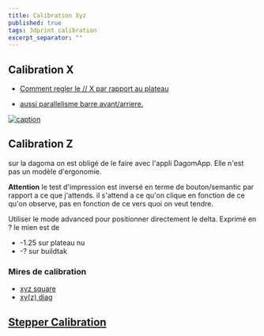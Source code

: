 ```yaml
---
title: Calibration Xyz
published: true
tags: 3dprint calibration
excerpt_separator: ""
---
```

## Calibration X
- [Comment regler le // X par rapport au plateau](https://www.lesimprimantes3d.fr/forum/topic/4517-probl%C3%A8me-parall%C3%A9lisme-axe-x-et-plateau/)

- [aussi parallelisme barre avant/arriere.](https://www.lesimprimantes3d.fr/forum/topic/1182-tuto-video-calibration-de-la-1ere-couche-pour-la-disco200-sans-capteur/)

[![caption](https://img.youtube.com/vi/3xyoIZ4oPYc/0.jpg)](https://www.youtube.com/watch?v=3xyoIZ4oPYc)


## Calibration Z
sur la dagoma on est obligé de le faire avec l'appli DagomApp.
Elle n'est pas un modèle d'ergonomie.

**Attention** le test d'impression est inversé en terme de bouton/semantic par rapport a ce que j'attends.
il s'attend a ce qu'on clique en fonction de ce qu'on observe, pas en fonction de ce vers quoi on veut tendre.

Utiliser le mode advanced pour positionner directement le delta.
Exprimé en ? 
le mien est de 
- -1.25 sur plateau nu
- -? sur buildtak

### Mires de calibration
- [xyz square](https://www.thingiverse.com/thing:2918028)
- [xy(z) diag](https://www.thingiverse.com/thing:3058427)

## [Stepper Calibration](https://reprap.org/wiki/Triffid_Hunter%27s_Calibration_Guide)
